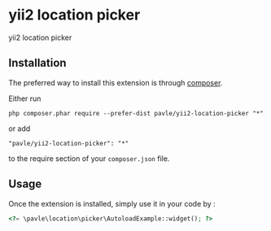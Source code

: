 yii2 location picker
====================
yii2 location picker

Installation
------------

The preferred way to install this extension is through [composer](http://getcomposer.org/download/).

Either run

```
php composer.phar require --prefer-dist pavle/yii2-location-picker "*"
```

or add

```
"pavle/yii2-location-picker": "*"
```

to the require section of your `composer.json` file.


Usage
-----

Once the extension is installed, simply use it in your code by  :

```php
<?= \pavle\location\picker\AutoloadExample::widget(); ?>
```
